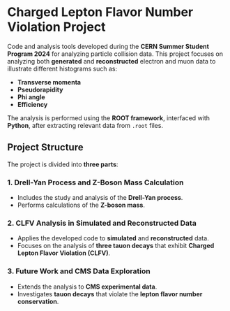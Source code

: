 # Charged Lepton Flavor Number Violation Project

Code and analysis tools developed during the **CERN Summer Student Program 2024** for analyzing particle collision data. This project focuses on analyzing both **generated** and **reconstructed** electron and muon data to illustrate different histograms such as:

- **Transverse momenta**
- **Pseudorapidity**
- **Phi angle**
- **Efficiency**

The analysis is performed using the **ROOT framework**, interfaced with **Python**, after extracting relevant data from `.root` files.

## Project Structure

The project is divided into **three parts**:

### 1. Drell-Yan Process and Z-Boson Mass Calculation
- Includes the study and analysis of the **Drell-Yan process**.
- Performs calculations of the **Z-boson mass**.

### 2. CLFV Analysis in Simulated and Reconstructed Data
- Applies the developed code to **simulated** and **reconstructed** data.
- Focuses on the analysis of **three tauon decays** that exhibit **Charged Lepton Flavor Violation (CLFV)**.

### 3. Future Work and CMS Data Exploration
- Extends the analysis to **CMS experimental data**.
- Investigates **tauon decays** that violate the **lepton flavor number conservation**.

